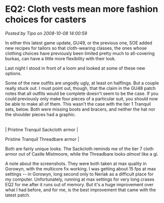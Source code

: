 # EQ2: Cloth vests mean more fashion choices for casters

*Posted by Tipa on 2008-10-08 14:00:59*

In either this latest game update, GU49, or the previous one, SOE added new recipes for tailors so that cloth-wearing classes, the ones whose clothing choices have previously been limited pretty much to all-covering burkas, can have a little more flexibility with their look.

Last night I stood in front of a loom and looked at some of these new options.

Some of the new outfits are ungodly ugly, at least on halflings. But a couple really stuck out. I must point out, though, that the claim in the GU48 patch notes that all outfits would be complete doesn't seem to be the case. If you could previously only make four pieces of a particular suit, you should now be able to make all of them. This wasn't the case with the tier 1 Tranquil sets, below. Both were missing boots and bracers, and neither the hat nor the shoulder pieces had a graphic.





|  |  |
| --- | --- |
| 
Pristine Tranquil Sackcloth armor |
 
Pristine Tranquil Threadbare armor |



Both are fairly unique looks. The Sackcloth reminds me of the tier 7 cloth armor out of Castle Mistmoore, while the Threadbare looks *almost* like a gi.

A note about the screenshots. They were both taken at max quality in Gorowyn, with the multicore fix working. I was getting about 15 fps at max settings -- in Gorowyn, long second only to Neriak as a difficult place for my computer. Unfortunately, running at max settings for very long crases EQ2 for me after it runs out of memory. But it's a huge improvement over what I had before, and for me, is the best improvement that came with the latest patch.

